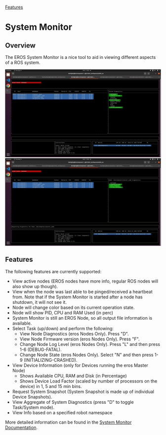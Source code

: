 [Features](../Features.md)

# System Monitor

## Overview
The EROS System Monitor is a nice tool to aid in viewing different aspects of a ROS system.

![](ref/SystemMonitor1.png)
![](ref/SystemMonitor2.png)

## Features
The following features are currently supported:
* View active nodes (EROS nodes have more info, regular ROS nodes will also show up though).
* View when the node was last able to be pinged/received a heartbeat from.  Note that if the System Monitor is started after a node has shutdown, it will not see it.
* Node will change color based on its current operation state.
* Node will show PID, CPU and RAM Used (in perc)
* System Monitor is still an EROS Node, so all output file information is available.
* Select Task (up/down) and perform the following:
  * View Node Diagnostics (eros Nodes Only). Press "D".
  * View Node Firmware version (eros Nodes Only). Press "F". 
  * Change Node Log Level (eros Nodes Only). Press "L" and then press 1-6 (DEBUG-FATAL).
  * Change Node State (eros Nodes Only). Select "N" and then press 1-9 (INITIALIZING-CRASHED).
* View Device Information (only for Devices running the eros Master Node)
  * Shows Available CPU, RAM and Disk (in Percentage)
  * Shows Device Load Factor (scaled by number of processors on the device) in 1, 5 and 15 min bins.
* Request System Snapshot (System Snapshot is made up of individual Device Snapshots).
* View Aggregate of System Diagnostics (press "D" to toggle Task/System mode).
* View Info based on a specified robot namespace

More detailed information can be found in the [System Monitor Documentation](../../../nodes/SystemMonitor/doc/SystemMonitorNode.md).
